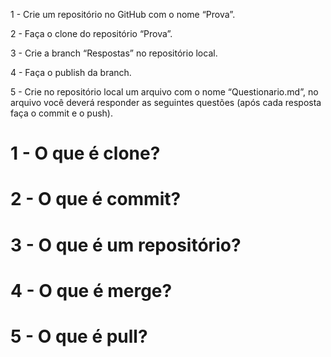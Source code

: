 1 - Crie um repositório no GitHub com o nome “Prova”.

2 - Faça o clone do repositório “Prova”.

3 - Crie a branch “Respostas” no repositório local.

4 - Faça o publish da branch.

5 - Crie no repositório local um arquivo com o nome “Questionario.md”, no arquivo você deverá responder as seguintes questões (após cada resposta faça o commit e o push).

# 1 - O que é clone?

# 2 - O que é commit?

# 3 - O que é um repositório?

# 4 - O que é merge?

# 5 - O que é pull?
